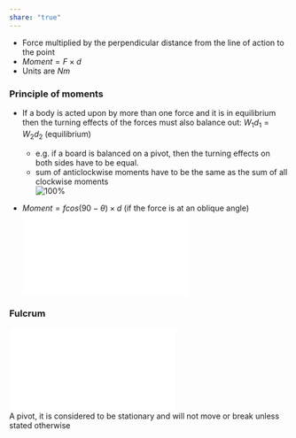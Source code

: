 ```yaml
---  
share: "true"  
---  
```

  
- Force multiplied by the perpendicular distance from the line of action to the point  
- $Moment = F\times d$  
- Units are $Nm$   
  
### Principle of moments  
  
- If a body is acted upon by more than one force and it is in equilibrium then the turning effects of the forces must also balance out: $W_1d_1 = W_2d_2$ (equilibrium)  
	- e.g. if a board is balanced on a pivot, then the turning effects on both sides have to be equal.  
	- sum of anticlockwise moments have to be the same as the sum of all clockwise moments  
![100%](Turning%20effect%20and%20moment)  
  
- $Moment = fcos(90-\theta)\times d$ (if the force is at an oblique angle)  
![Resolving forces](Resolving%20forces.md)  
### Fulcrum  
  
![Fulcrum](Fulcrum.md)  
A pivot, it is considered to be stationary and will not move or break unless stated otherwise  
  
